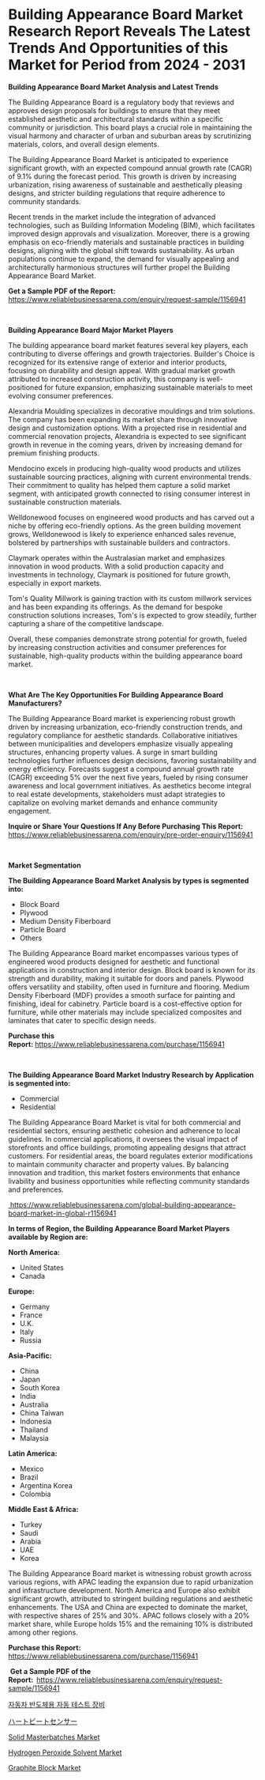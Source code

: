 <p><h1>Building Appearance Board Market Research Report Reveals The Latest Trends And Opportunities of this Market for Period from 2024 - 2031</h1></p><p><strong>Building Appearance Board Market Analysis and Latest Trends</strong></p>
<p><p>The Building Appearance Board is a regulatory body that reviews and approves design proposals for buildings to ensure that they meet established aesthetic and architectural standards within a specific community or jurisdiction. This board plays a crucial role in maintaining the visual harmony and character of urban and suburban areas by scrutinizing materials, colors, and overall design elements.</p><p>The Building Appearance Board Market is anticipated to experience significant growth, with an expected compound annual growth rate (CAGR) of 9.1% during the forecast period. This growth is driven by increasing urbanization, rising awareness of sustainable and aesthetically pleasing designs, and stricter building regulations that require adherence to community standards. </p><p>Recent trends in the market include the integration of advanced technologies, such as Building Information Modeling (BIM), which facilitates improved design approvals and visualization. Moreover, there is a growing emphasis on eco-friendly materials and sustainable practices in building designs, aligning with the global shift towards sustainability. As urban populations continue to expand, the demand for visually appealing and architecturally harmonious structures will further propel the Building Appearance Board Market.</p></p>
<p><strong>Get a Sample PDF of the Report:&nbsp;</strong> <a href="https://www.reliablebusinessarena.com/enquiry/request-sample/1156941">https://www.reliablebusinessarena.com/enquiry/request-sample/1156941</a></p>
<p>&nbsp;</p>
<p><strong>Building Appearance Board Major Market Players</strong></p>
<p><p>The building appearance board market features several key players, each contributing to diverse offerings and growth trajectories. Builder's Choice is recognized for its extensive range of exterior and interior products, focusing on durability and design appeal. With gradual market growth attributed to increased construction activity, this company is well-positioned for future expansion, emphasizing sustainable materials to meet evolving consumer preferences.</p><p>Alexandria Moulding specializes in decorative mouldings and trim solutions. The company has been expanding its market share through innovative design and customization options. With a projected rise in residential and commercial renovation projects, Alexandria is expected to see significant growth in revenue in the coming years, driven by increasing demand for premium finishing products.</p><p>Mendocino excels in producing high-quality wood products and utilizes sustainable sourcing practices, aligning with current environmental trends. Their commitment to quality has helped them capture a solid market segment, with anticipated growth connected to rising consumer interest in sustainable construction materials.</p><p>Welldonewood focuses on engineered wood products and has carved out a niche by offering eco-friendly options. As the green building movement grows, Welldonewood is likely to experience enhanced sales revenue, bolstered by partnerships with sustainable builders and contractors.</p><p>Claymark operates within the Australasian market and emphasizes innovation in wood products. With a solid production capacity and investments in technology, Claymark is positioned for future growth, especially in export markets.</p><p>Tom's Quality Millwork is gaining traction with its custom millwork services and has been expanding its offerings. As the demand for bespoke construction solutions increases, Tom's is expected to grow steadily, further capturing a share of the competitive landscape.</p><p>Overall, these companies demonstrate strong potential for growth, fueled by increasing construction activities and consumer preferences for sustainable, high-quality products within the building appearance board market.</p></p>
<p>&nbsp;</p>
<p><strong>What Are The Key Opportunities For Building Appearance Board Manufacturers?</strong></p>
<p><p>The Building Appearance Board market is experiencing robust growth driven by increasing urbanization, eco-friendly construction trends, and regulatory compliance for aesthetic standards. Collaborative initiatives between municipalities and developers emphasize visually appealing structures, enhancing property values. A surge in smart building technologies further influences design decisions, favoring sustainability and energy efficiency. Forecasts suggest a compound annual growth rate (CAGR) exceeding 5% over the next five years, fueled by rising consumer awareness and local government initiatives. As aesthetics become integral to real estate developments, stakeholders must adapt strategies to capitalize on evolving market demands and enhance community engagement.</p></p>
<p><strong>Inquire or Share Your Questions If Any Before Purchasing This Report:</strong> <a href="https://www.reliablebusinessarena.com/enquiry/pre-order-enquiry/1156941">https://www.reliablebusinessarena.com/enquiry/pre-order-enquiry/1156941</a></p>
<p>&nbsp;</p>
<p><strong>Market Segmentation</strong></p>
<p><strong>The Building Appearance Board Market Analysis by types is segmented into:</strong></p>
<p><ul><li>Block Board</li><li>Plywood</li><li>Medium Density Fiberboard</li><li>Particle Board</li><li>Others</li></ul></p>
<p><p>The Building Appearance Board market encompasses various types of engineered wood products designed for aesthetic and functional applications in construction and interior design. Block board is known for its strength and durability, making it suitable for doors and panels. Plywood offers versatility and stability, often used in furniture and flooring. Medium Density Fiberboard (MDF) provides a smooth surface for painting and finishing, ideal for cabinetry. Particle board is a cost-effective option for furniture, while other materials may include specialized composites and laminates that cater to specific design needs.</p></p>
<p><strong>Purchase this Report:&nbsp;</strong><a href="https://www.reliablebusinessarena.com/purchase/1156941">https://www.reliablebusinessarena.com/purchase/1156941</a></p>
<p>&nbsp;</p>
<p><strong>The Building Appearance Board Market Industry Research by Application is segmented into:</strong></p>
<p><ul><li>Commercial</li><li>Residential</li></ul></p>
<p><p>The Building Appearance Board Market is vital for both commercial and residential sectors, ensuring aesthetic cohesion and adherence to local guidelines. In commercial applications, it oversees the visual impact of storefronts and office buildings, promoting appealing designs that attract customers. For residential areas, the board regulates exterior modifications to maintain community character and property values. By balancing innovation and tradition, this market fosters environments that enhance livability and business opportunities while reflecting community standards and preferences.</p></p>
<p><a href="https://www.reliablebusinessarena.com/global-building-appearance-board-market-in-global-r1156941">&nbsp;https://www.reliablebusinessarena.com/global-building-appearance-board-market-in-global-r1156941</a></p>
<p><strong>In terms of Region, the Building Appearance Board Market Players available by Region are:</strong></p>
<p>
    <p> <strong> North America: </strong>
        <ul>
            <li>United States</li>
            <li>Canada</li>
        </ul>
        </p> 
    <p> <strong> Europe: </strong>
        <ul>
            <li>Germany</li>
            <li>France</li>
            <li>U.K.</li>
            <li>Italy</li>
            <li>Russia</li>
        </ul>
        </p> 
    <p> <strong> Asia-Pacific: </strong>
        <ul>
            <li>China</li>
            <li>Japan</li>
            <li>South Korea</li>
            <li>India</li>
            <li>Australia</li>
            <li>China Taiwan</li>
            <li>Indonesia</li>
            <li>Thailand</li>
            <li>Malaysia</li>
        </ul>
        </p> 
    <p> <strong> Latin America: </strong>
        <ul>
            <li>Mexico</li>
            <li>Brazil</li>
            <li>Argentina Korea</li>
            <li>Colombia</li>
        </ul>
        </p> 
    <p> <strong> Middle East & Africa: </strong>
        <ul>
            <li>Turkey</li>
            <li>Saudi</li>
            <li>Arabia</li>
            <li>UAE</li>
            <li>Korea</li>
        </ul>
    </p>
    </p>
<p><p>The Building Appearance Board market is witnessing robust growth across various regions, with APAC leading the expansion due to rapid urbanization and infrastructure development. North America and Europe also exhibit significant growth, attributed to stringent building regulations and aesthetic enhancements. The USA and China are expected to dominate the market, with respective shares of 25% and 30%. APAC follows closely with a 20% market share, while Europe holds 15% and the remaining 10% is distributed among other regions.</p></p>
<p><strong>Purchase this Report: </strong><a href="https://www.reliablebusinessarena.com/purchase/1156941">https://www.reliablebusinessarena.com/purchase/1156941</a></p>
<p>&nbsp;<strong>Get a Sample PDF of the Report:&nbsp;&nbsp;</strong><a href="https://www.reliablebusinessarena.com/enquiry/request-sample/1156941">https://www.reliablebusinessarena.com/enquiry/request-sample/1156941</a></p>
<p><strong></strong></p>
<p><p><a href="https://medium.com/@tyrrell.maye-smith/%EC%9E%90%EB%8F%99%EC%B0%A8-%EB%B0%98%EB%8F%84%EC%B2%B4-%EC%8B%9C%EC%9E%A5%EC%9D%84-%EC%9C%84%ED%95%9C-%EC%9E%90%EB%8F%99-%ED%85%8C%EC%8A%A4%ED%8A%B8-%EC%9E%A5%EB%B9%84-%ED%83%90%EC%83%89-2024%EB%85%84%EB%B6%80%ED%84%B0-2031%EB%85%84%EA%B9%8C%EC%A7%80%EC%9D%98-%EC%A0%84%EB%AC%B8%EA%B0%80-%EB%B6%84%EC%84%9D-%EB%B0%8F-%EC%8B%9C%EC%9E%A5-%EC%A0%84%EB%A7%9D-c01d2f7f641e">자동차 반도체용 자동 테스트 장비</a></p><p><a href="https://medium.com/@jaydawisoky2014/heart-beat-sensor-market-%E3%81%AF-%E3%82%B3%E3%82%B9%E3%83%88%E7%AE%A1%E7%90%86%E3%81%A8%E5%8A%B9%E7%8E%87%E5%90%91%E4%B8%8A%E3%82%92%E5%84%AA%E5%85%88%E3%81%97%E3%81%BE%E3%81%99-%E3%81%95%E3%82%89%E3%81%AB-%E5%A0%B1%E5%91%8A%E6%9B%B8%E3%81%AF%E5%B8%82%E5%A0%B4%E3%81%AE%E9%9C%80%E8%A6%81%E9%9D%A2%E3%81%A8%E4%BE%9B%E7%B5%A6%E9%9D%A2%E3%81%AE%E4%B8%A1%E6%96%B9%E3%82%92%E3%82%AB%E3%83%90%E3%83%BC%E3%81%97%E3%81%A6%E3%81%84%E3%81%BE%E3%81%99-heart-beat-sensor-%E5%B8%82%E5%A0%B4%E3%81%AF-8800be3c0d22">ハートビートセンサー</a></p><p><a href="https://issuu.com/reportprime-2/docs/solid-masterbatches-market-size-203_bd9b36daaa8c2d">Solid Masterbatches Market</a></p><p><a href="https://issuu.com/reportprime-2/docs/hydrogen-peroxide-solvent-market-si_99cdd96c6b1134">Hydrogen Peroxide Solvent Market</a></p><p><a href="https://www.linkedin.com/pulse/graphite-block-market-size-share-analysis-growth-trends-forecast-mnwic?trackingId=GOLVMmNySY6PtVxv4pH3Ag%3D%3D">Graphite Block Market</a></p></p>